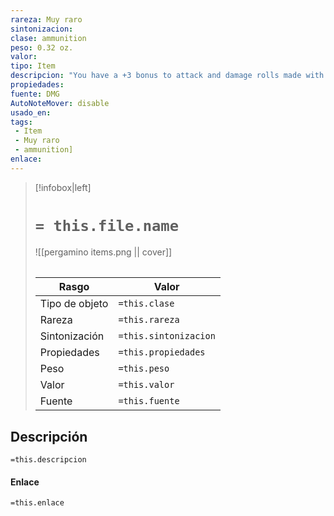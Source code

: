```yaml
---
rareza: Muy raro
sintonizacion: 
clase: ammunition
peso: 0.32 oz.
valor: 
tipo: Item
descripcion: "You have a +3 bonus to attack and damage rolls made with this piece of magic ammunition. Once it hits a target, the ammunition is no longer magical."
propiedades: 
fuente: DMG
AutoNoteMover: disable
usado_en:  
tags: 
 - Item
 - Muy raro
 - ammunition]
enlace: 
---
```


> [!infobox|left]
>  # `= this.file.name`
> ![[pergamino items.png || cover]]
> ######   
> |Rasgo | Valor |
> | --- | --- |
> | Tipo de objeto| `=this.clase`|
>  | Rareza| `=this.rareza`|
> | Sintonización | `=this.sintonizacion` |
> | Propiedades | `=this.propiedades` |
>  | Peso | `=this.peso` |
> | Valor | `=this.valor` |
> | Fuente | `=this.fuente` |


## Descripción
`=this.descripcion`

#### Enlace
`=this.enlace`